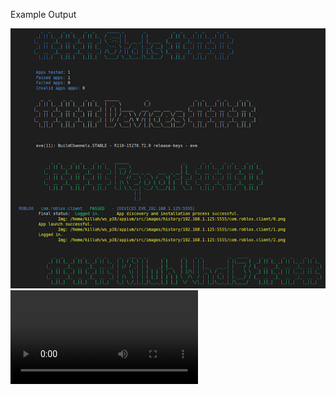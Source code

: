 Example Output

<img src="https://raw.githubusercontent.com/killuhwhale/appium/main/src/images/readme/demo_output.png?sanitize=true&raw=true" />
<video src="https://drive.google.com/open?id=1kztEqXsqcLiEa24NN3vr3_ddeH0D0re4&authuser=0&usp=drive_link" />




Prep work for Chromebook:
- DUT
    - Install Accounts for testing.
    - Turn on ADB
    - Connect Host and DUT to accept permission on DUT.

- Host device
    - Setup environment
        - bash ins_and_stu.sh
        - bash setup.sh (run twice if npm is not already installed.)
    - python3 main.py [ips]
    - python3 main.py 192.168.1.113:5555 192.168.1.238:5555 192.168.1.248:5555


# What we can do
1. 1 Host device -> 15 dut
    - ADB by default has 15 device connection limit
        - Ovverride with env variable: ADB_LOCAL_TRANSPORT_MAX_PORT
                static void adb_local_transport_max_port_env_override() {
                    const char* env_max_s = getenv("ADB_LOCAL_TRANSPORT_MAX_PORT");
                    ....
                }
    - min 15Gb of disk space
2. Supports ARC-P and ARC-R
    - improving model to work across varying screen sizes
3. Discover and Install Apps from Playstore
    - Check app's current name in Playstore (web)
    - Check if app is not avilable in our region
4. Can install and detect PWAs from Playstore
    - cannot interact with PWAs.
5. Can Detect if an app is a game.
5. Open app and detect crashing upon opening.
6. Attempt login using Object Detection via YOLOv5
7. Detect if app was logged in
    - if we are able to send username/ password or click on Google/ Facebook sign in without subsequent crash.
8. Log reports to file.
    - misnamed apps, invalid apps and failed apps
9. Update misnamed apps
10. History report for each app w/ screenshots at ea step.
11. Summary report of all apps from each device.

# What we need to do but cant yet
1. Detect if an app is O4C


# Reporting

1. Passed
2. Failed
    - Invalid/ bad app - No longer on playstore
    - Misnamed apps - Updated list
    - Failed apps
        - Not installed
        - Crashed



# Files in user home dir
1. App list.txt
    - List of apps to test
2. Bad app list.txt
    - List of apps no longer available
    - Removed from app list and placed into bad app list
    - Currently happens at the end of a run.
        - This can be done live

3 & 4 Will Have: device info, app info, app status info w/ reasons for failure (if app failed)
3. Failed app.tsv (DATA SRC)
    - Added during the run to prevent data loss during long run
4. Passed apps.tsv (DATA SRC)
    - Added during the run to prevent data loss during long run

5. Report
    - Human readable print after a full run.
    - More difficult to gather in memory, not really worth the effort if we end up building out a dashboard w/ web UI.
    - Focus on #4, 5 that is essentially our data source whereas 1 and 2 keep our testing list updated while still trakcing invalid apps.



# TODOs

    - Record which log in method was used or to use, GAuth, FBAuth, email/pass
        - Figure out how to attempt multiple logins on each app.
            - After Installed, perform a cycle check until we find login field or GAuth or FBAuth
                - Depending on what we find, we will attempt those methods.
                - So we start with a general search with only Continue buttons until we find a SS w/ a login method.
                    - If multiple methods, cycle through ea method
                    - If one method just try that one.
                - Then we can report which methods were tried and their status

    - Strategy when we have two continue buttons and one is disabled but has the higher probability
        - we should try to click all of them unless something happens?
            - Make it try more continue buttons before takinga new screenshot...??
            - Gacha life
                - Cancel Agree Continue buttons are conflicting.

    - Improve model
        -1. Explore Age verification
            - input age or slider
            - we are detecting "2" for num pads
            - WE WILL NEED TO detect slider age bars.
                - click in center of view
            - Empty form fields to type age will probably be the trickiest...


        NOTE:
        *** Update to YOLOv7? slight increase in accuracy ~3% (from what I've read)
        *** Most likely will need to scrape same image set from multiple devices w/ varying screen sizes.




    Future TODOs:

     - Reporting that apps not logged in when in fact, we did log in and have the SS to prove.
        - Small problem, only affect facebook apps like Messenger.
            - we should be able to find a small workout around.
                - Hard code behavior for com.facebook.* packages.


    - Create a few sample app APKs that will do a specific crash/ throw ANR.
        - I cant seem to figure out how to reproduce:
            - WIN_DEATH = "Win Death"
            - FORCE_RM_ACT_RECORD = "Force removed ActivityRecord"
            - FDEBUG_CRASH = "F DEBUG crash"

        - Able to create an app that reproduces an ANR...
            - Minimally helpful.


    - Detect AMAC-e (determine if app is O4C) -> impossible feat so far unless building test image.
        - AMAC-E overlays will not actually interfere with our process.
        - When sending comands via ADB, it essentially ignores those windows/ overlays.

# NOTES

-  adb exec-out uiautomator dump /dev/tty
        - Dumps view heirarchy

# https://github.com/appium/appium-uiautomator2-driver#driverserver
#   - appium:skipServerInstallation => Improve startup speed if we know UIAutomator is already installed...


# https://github.com/appium/appium-uiautomator2-driver#mobile-deviceinfo
# self.driver.execute_script("mobile: scroll", {'direction': 'down'})
# self.driver.execute_script("mobile: acceptAlert", {'buttonLabel': 'Accept'})
# self.driver.execute_script("mobile: dismissAlert", {'buttonLabel': 'Dismiss'})
# self.driver.execute_script("mobile: deviceInfo", {})

# self.driver.execute_script("mobile: activateApp", {appId: "my.app.id"})
    # Activates the given application or launches it if necessary. The action literally simulates clicking the corresponding application icon on the dashboard.

# self.driver.execute_script("mobile: changePermissions", {
#                                   permissions: 'all',
#                                   appPackage: '',
#                                   action: 'allow',
# })
#  mobile:

